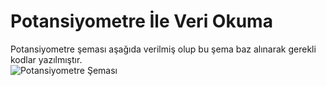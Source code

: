 # Potansiyometre İle Veri Okuma
 Potansiyometre şeması aşağıda verilmiş olup bu şema baz alınarak gerekli kodlar yazılmıştır. <br/>
![Potansiyometre Şeması](https://raw.githubusercontent.com/dezarto/Ardunio-Dersleri/main/Gerekli%20G%C3%B6rseller/Potansiyometre%20ile%20Veri%20okuma.PNG)
